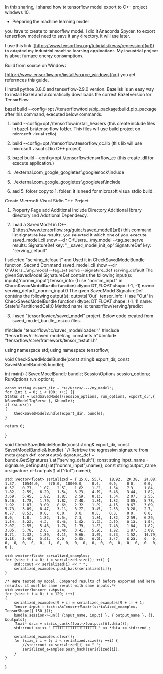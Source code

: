 In this sharing, I shared how to tensorflow model export to C++ project windows 10.

- Preparing the machine learning model

you have to create to tensorflow model. I did it Anaconda Spyder. to export tensorflow model need to save it any directory. it will use later.

I use this link ([https://www.tensorflow.org/tutorials/keras/regression](url)) to adapted my industrial machine learning applications. My industrial project is about furnace energy consumptions.

 
Build from source on Windows

[https://www.tensorflow.org/install/source_windows](url) you get references this guide.

I install python 3.8.0 and tensorflow-2.9.0 version. Bazelisk is an easy way to install Bazel and automatically downloads the correct Bazel version for TensorFlow.


bazel build --config=opt //tensorflow/tools/pip_package:build_pip_package after this command, executed below commands.

1.  build --config=opt //tensorflow:install_headers (this create include files in bazel-bin\tensorflow folder. This files will use build project on microsoft visual stdio)

2. build --config=opt //tensorflow:tensorflow_cc.lib (this lib will use microsoft visual stdio C++ project)

3. bazel build --config=opt //tensorflow:tensorflow_cc (this create .dll for execute application.)

4. ..\external\com_google_googletest\googlemock\include

5. ..\external\com_google_googletest\googletest\include

4. and 5. folder copy to 1. folder. it is need for microsoft visual stdio build.


Create Microsoft Visual Stdio C++ Project

1. Property Page add Additional Include Directory,Additional library directory and Additional Dependency.

2. Load a SavedModel in C++. ([https://www.tensorflow.org/guide/saved_model](url))
this command list signature key results. you selected it which one of you.
execute
saved_model_cli show --dir C:\Users\...\my_model --tag_set serve
results:
SignatureDef key: "__saved_model_init_op"
SignatureDef key: "serving_default"

I selected "serving_defeault" and Used it in CheckSavedModelBundle function.
Second Command
saved_model_cli show --dir C:\Users\...\my_model --tag_set serve --signature_def serving_default
The given SavedModel SignatureDef contains the following input(s):
  inputs['normm_input'] tensor_info: (I use "normm_input" in CheckSavedModelBundle function)
      dtype: DT_FLOAT
      shape: (-1, -1)
      name: serving_default_normm_input:0
The given SavedModel SignatureDef contains the following output(s):
  outputs['Out'] tensor_info: (I use "Out" in CheckSavedModelBundle function)
      dtype: DT_FLOAT
      shape: (-1, 1)
      name: StatefulPartitionedCall:0
Method name is: tensorflow/serving/predict


3. I used "tensorflow/cc/saved_model" project. Below code created from saved_model_bundle_test.cc files. 

#include "tensorflow/cc/saved_model/loader.h"
#include "tensorflow/cc/saved_model/tag_constants.h"
#include "tensorflow/core/framework/tensor_testutil.h"

using namespace std;
using namespace tensorflow;


void CheckSavedModelBundle(const string& export_dir, const SavedModelBundle& bundle);

int main()
{
	SavedModelBundle bundle;
	SessionOptions session_options;
	RunOptions run_options;

	const string export_dir = "C:/Users/.../my_model";
	for (int i = 0; i < 100; ++i) {}
	Status st = LoadSavedModel(session_options, run_options, export_dir,{ kSavedModelTagServe }, &bundle);
	if (st.ok())
	{
		CheckSavedModelBundle(export_dir, bundle);
	}

	return 0;
}


void CheckSavedModelBundle(const string& export_dir, const SavedModelBundle& bundle)
{
	// Retrieve the regression signature from meta graph def.
	const auto& signature_def = bundle.GetSignatures().at("serving_default");
	const string input_name = signature_def.inputs().at("normm_input").name();
	const string output_name = signature_def.outputs().at("Out").name();

	std::vector<float> serialized = { 25.0,	55.7,	18.92,	20.38,	28.08,	1.37,	10546.0,	670.0,	10000.0,	0.0,	0.0,	0.0,	0.0,	0.57,	0.77,	1.07,	2.57,	1.82,	1.82,	1.54,	7.3,	1.84,	1.82,	2.59,	6.29,	1.54,	3.23,	4.19,	5.46,	3.44,	1.82,	3.69,	5.45,	1.82,	1.82,	2.59,	8.13,	1.54,	2.07,	2.55,	5.46,	1.78,	1.79,	1.82,	7.48,	1.84,	1.82,	3.05,	5.78,	1.92,	1.87,	3.09,	8.69,	2.32,	1.89,	4.15,	9.67,	3.09,	5.73,	3.09,	8.47,	3.13,	3.27,	3.45,	2.53,	3.28,	2.7,	0.77,	8.53,	0.0,	0.0,	0.0,	0.0,	0.0,	0.0,	0.0,	0.0,	1.8,	1.82,	1.54,	7.3,	1.84,	1.82,	2.59,	6.29,	1.54,	3.22,	4.2,	5.48,	1.82,	1.82,	2.59,	8.13,	1.54,	2.07,	2.55,	5.46,	1.78,	1.79,	1.82,	7.48,	1.84,	1.82,	3.05,	5.78,	2.0,	2.49,	3.41,	5.26,	1.92,	1.87,	3.09,	8.71,	2.32,	1.89,	4.15,	9.66,	3.09,	5.73,	1.52,	10.79,	3.15,	3.45,	3.85,	9.0,	2.53,	0.75,	3.47,	6.23,	0,	0,	0,	0,	0,	0,	0,	1,	0,	0,	0,	0,	0,	0,	0,	0,	0,	0,	0,	0,	0 };

	std::vector<float> serialized_examples;
	for (size_t i = 0; i < serialized.size(); ++i) {
		std::cout << serialized[i] << " ";
		serialized_examples.push_back(serialized[i]);
	}

	/* Here tested my model. Compared results of before exported and here results. it must be same result with same inputs.*/
	std::vector<Tensor> outputs;
	for (size_t i = 0; i < 129; i++)
	{
		serialized_examples[9 + i] = serialized_examples[9 + i] + 1;
		Tensor input = test::AsTensor<float>(serialized_examples, TensorShape({ 150 }));
		bundle.session->Run({ {input_name, input} }, { output_name }, {}, &outputs);
		float* data = static_cast<float*>(outputs[0].data());
		std::cout <<i<< " TTTTTTTTTTTTTTTTTTTT " << *data << std::endl;

		serialized_examples.clear();
		for (size_t i = 0; i < serialized.size(); ++i) {
			//std::cout << serialized[i] << " ";
			serialized_examples.push_back(serialized[i]);
		}
	}
}


 
